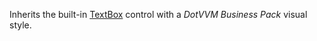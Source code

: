 Inherits the built-in [TextBox](~/controls/builtin/TextBox) control with a *DotVVM Business Pack* visual style.

